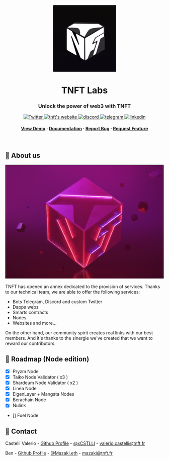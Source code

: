 <!--
Hey, thanks for using the awesome-readme-template template.  
If you have any enhancements, then fork this project and create a pull request 
or just open an issue with the label "enhancement".

Don't forget to give this project a star for additional support ;)
Maybe you can mention me or this repo in the acknowledgements too
-->
<div align="center">

  <img src="./assets/logo.png" alt="logo" width="200" height="auto" />
  <h1>TNFT Labs</h1>
  
  <h3>
    Unlock the power of web3 with TNFT
  </h3>
  
  
<!-- Badges -->
<p>
  <a href="https://x.com/TNFT_Labs">
    <img src="https://img.shields.io/badge/X-000000?style=for-the-badge&logo=x&logoColor=white" alt="Twitter" />
  </a>
<a href="https://tnft.fr">
    <img src="https://img.shields.io/badge/website-000000?style=for-the-badge&logo=About.me&logoColor=white" alt="tnft's website" />
  </a>
  <a href="https://discord.gg/tnft-942556118239039508">
    <img src="https://img.shields.io/badge/Discord-5865F2?style=for-the-badge&logo=discord&logoColor=white" alt="discord" />
  </a>
  <a href="https://t.me/TNFT_Labs">
    <img src="https://img.shields.io/badge/Telegram-2CA5E0?style=for-the-badge&logo=telegram&logoColor=white" alt="telegram" />
  </a>
  <a href="https://linkedin.com/company/tnft">
    <img src="https://img.shields.io/badge/LinkedIn-0077B5?style=for-the-badge&logo=linkedin&logoColor=white" alt="linkedin" />
  </a>
</p>
   
<h4>
    <a href="https://github.com/Louis3797/awesome-readme-template/">View Demo</a>
  <span> · </span>
    <a href="https://github.com/Louis3797/awesome-readme-template">Documentation</a>
  <span> · </span>
    <a href="https://github.com/Louis3797/awesome-readme-template/issues/">Report Bug</a>
  <span> · </span>
    <a href="https://github.com/Louis3797/awesome-readme-template/issues/">Request Feature</a>
  </h4>
</div>

<br />

<!-- Table of Contents -->

[//]: # (# :notebook_with_decorative_cover: Table of Contents)

[//]: # ()
[//]: # (- [About the Project]&#40;#star2-about-the-project&#41;)

[//]: # (  * [Screenshots]&#40;#camera-screenshots&#41;)

[//]: # (  * [Tech Stack]&#40;#space_invader-tech-stack&#41;)

[//]: # (  * [Features]&#40;#dart-features&#41;)

[//]: # (  * [Color Reference]&#40;#art-color-reference&#41;)

[//]: # (  * [Environment Variables]&#40;#key-environment-variables&#41;)

[//]: # (- [Getting Started]&#40;#toolbox-getting-started&#41;)

[//]: # (  * [Prerequisites]&#40;#bangbang-prerequisites&#41;)

[//]: # (  * [Installation]&#40;#gear-installation&#41;)

[//]: # (  * [Running Tests]&#40;#test_tube-running-tests&#41;)

[//]: # (  * [Run Locally]&#40;#running-run-locally&#41;)

[//]: # (  * [Deployment]&#40;#triangular_flag_on_post-deployment&#41;)

[//]: # (- [Usage]&#40;#eyes-usage&#41;)

[//]: # (- [Roadmap]&#40;#compass-roadmap&#41;)

[//]: # (- [Contributing]&#40;#wave-contributing&#41;)

[//]: # (  * [Code of Conduct]&#40;#scroll-code-of-conduct&#41;)

[//]: # (- [FAQ]&#40;#grey_question-faq&#41;)

[//]: # (- [License]&#40;#warning-license&#41;)

[//]: # (- [Contact]&#40;#handshake-contact&#41;)

[//]: # (- [Acknowledgements]&#40;#gem-acknowledgements&#41;)

  

<!-- About the Project -->
## :star2: About us

<div align="center"> 
  <img src="./assets/header_logo.png" alt="header" />
</div>

<p>
TNFT has opened an annex dedicated to the provision of services. Thanks to our technical team, we are able to offer the following services:

* Bots Telegram, Discord and custom Twitter
* Dapps webs
* Smarts contracts
* Nodes
* Websites and more...

On the other hand, our community spirit creates real links with our best members. And it's thanks to the sinergie we've created that we want to reward our contributors.
</p>

<!-- Checklist ( Node edition )-->
## :compass: Roadmap (Node edition)

* [x] Pryzm Node
* [x] Taiko Node Validator ( x3 )
* [x] Shardeum Node Validator ( x2 )
* [x] Linea Node
* [x] EigenLayer + Mangata Nodes
* [x] Berachain Node
* [x] Nulink
* [] Fuel Node



<!-- Contact -->
## :handshake: Contact

Castelli Valerio - [Github Profile](https://github.com/cstlli) - [@xCSTLLI](https://twitter.com/xcstlli) - valerio.castelli@tnft.fr

Ben - [Github Profile](https://github.com/xMazaki) - [@Mazaki.eth](https://twitter.com/mazaki_eth) - mazaki@tnft.fr
